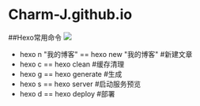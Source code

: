 # Charm-J.github.io

##Hexo常用命令
![](http://thyrsi.com/t6/377/1538107741x-1404755516.jpg)

- hexo n "我的博客" == hexo new "我的博客" #新建文章
- hexo c == hexo clean #缓存清理
- hexo g == hexo generate #生成
- hexo s == hexo server #启动服务预览
- hexo d == hexo deploy #部署
